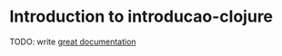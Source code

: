 # Introduction to introducao-clojure

TODO: write [great documentation](http://jacobian.org/writing/what-to-write/)
